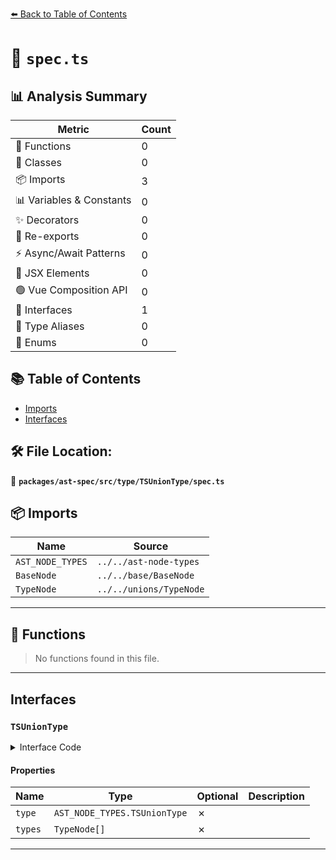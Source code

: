 [⬅️ Back to Table of Contents](../../../../../index.md)

# 📄 `spec.ts`

## 📊 Analysis Summary

| Metric | Count |
|--------|-------|
| 🔧 Functions | 0 |
| 🧱 Classes | 0 |
| 📦 Imports | 3 |
| 📊 Variables & Constants | 0 |
| ✨ Decorators | 0 |
| 🔄 Re-exports | 0 |
| ⚡ Async/Await Patterns | 0 |
| 💠 JSX Elements | 0 |
| 🟢 Vue Composition API | 0 |
| 📐 Interfaces | 1 |
| 📑 Type Aliases | 0 |
| 🎯 Enums | 0 |

## 📚 Table of Contents

- [Imports](#imports)
- [Interfaces](#interfaces)

## 🛠️ File Location:
📂 **`packages/ast-spec/src/type/TSUnionType/spec.ts`**

## 📦 Imports

| Name | Source |
|------|--------|
| `AST_NODE_TYPES` | `../../ast-node-types` |
| `BaseNode` | `../../base/BaseNode` |
| `TypeNode` | `../../unions/TypeNode` |


---

## 🔧 Functions

> No functions found in this file.


---

## Interfaces

### `TSUnionType`

<details><summary>Interface Code</summary>

```ts
export interface TSUnionType extends BaseNode {
  type: AST_NODE_TYPES.TSUnionType;
  types: TypeNode[];
}
```
</details>

#### Properties

| Name | Type | Optional | Description |
|------|------|----------|-------------|
| `type` | `AST_NODE_TYPES.TSUnionType` | ✗ |  |
| `types` | `TypeNode[]` | ✗ |  |


---